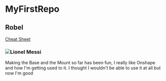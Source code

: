 # MyFirstRepo
## Robel
[Cheat Sheet](https://www.markdownguide.org/cheat-sheet/)
### ![Lionel Messi](https://upload.wikimedia.org/wikipedia/commons/b/b8/Messi_vs_Nigeria_2018.jpg)
Making the Base and the Mount so far has been fun, I really like Onshape and how I'm getting used to it. I thought I wouldn't be able to use it at all but now I'm good

